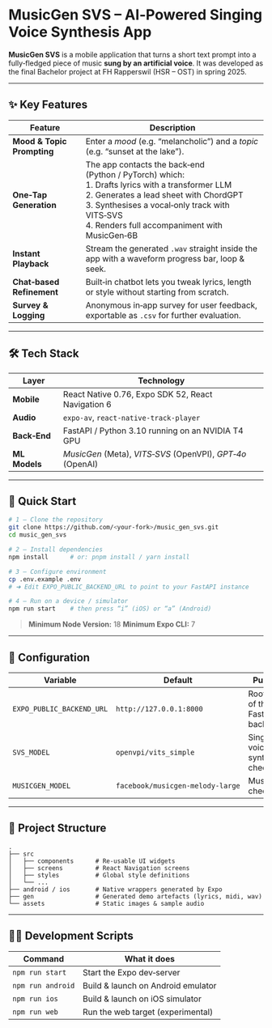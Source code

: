 # MusicGen SVS – AI‑Powered Singing Voice Synthesis App

**MusicGen SVS** is a mobile application that turns a short text prompt into a fully‑fledged piece of music **sung by an artificial voice**.
It was developed as the final Bachelor project at FH Rapperswil (HSR – OST) in spring 2025.

---

## ✨ Key Features

| Feature                    | Description                                                                                                                                                                                                                                        |
| -------------------------- | -------------------------------------------------------------------------------------------------------------------------------------------------------------------------------------------------------------------------------------------------- |
| **Mood & Topic Prompting** | Enter a *mood* (e.g. “melancholic”) and a *topic* (e.g. “sunset at the lake”).                                                                                                                                                                     |
| **One‑Tap Generation**     | The app contacts the back‑end (Python / PyTorch) which:<br>1. Drafts lyrics with a transformer LLM<br>2. Generates a lead sheet with ChordGPT<br>3. Synthesises a vocal‑only track with VITS‑SVS<br>4. Renders full accompaniment with MusicGen‑6B |
| **Instant Playback**       | Stream the generated `.wav` straight inside the app with a waveform progress bar, loop & seek.                                                                                                                                                     |
| **Chat‑based Refinement**  | Built‑in chatbot lets you tweak lyrics, length or style without starting from scratch.                                                                                                                                                             |
| **Survey & Logging**       | Anonymous in‑app survey for user feedback, exportable as `.csv` for further evaluation.                                                                                                                                                            |

---

## 🛠 Tech Stack

| Layer         | Technology                                                 |
| ------------- | ---------------------------------------------------------- |
| **Mobile**    | React Native 0.76, Expo SDK 52, React Navigation 6         |
| **Audio**     | `expo-av`, `react-native-track-player`                     |
| **Back‑End**  | FastAPI / Python 3.10 running on an NVIDIA T4 GPU          |
| **ML Models** | *MusicGen* (Meta), *VITS‑SVS* (OpenVPI), *GPT‑4o* (OpenAI) |

---

## 🚀 Quick Start

```bash
# 1 – Clone the repository
git clone https://github.com/<your‑fork>/music_gen_svs.git
cd music_gen_svs

# 2 – Install dependencies
npm install      # or: pnpm install / yarn install

# 3 – Configure environment
cp .env.example .env
# ➜ Edit EXPO_PUBLIC_BACKEND_URL to point to your FastAPI instance

# 4 – Run on a device / simulator
npm run start    # then press “i” (iOS) or “a” (Android)
```

> **Minimum Node Version:** 18
> **Minimum Expo CLI:** 7

---

## 🔧 Configuration

| Variable                  | Default                          | Purpose                            |
| ------------------------- | -------------------------------- | ---------------------------------- |
| `EXPO_PUBLIC_BACKEND_URL` | `http://127.0.0.1:8000`          | Root URL of the FastAPI back‑end   |
| `SVS_MODEL`               | `openvpi/vits_simple`            | Singing voice synthesis checkpoint |
| `MUSICGEN_MODEL`          | `facebook/musicgen‑melody‑large` | MusicGen checkpoint                |

---

## 📂 Project Structure

```
.
├── src
│   ├── components      # Re‑usable UI widgets
│   ├── screens         # React Navigation screens
│   ├── styles          # Global style definitions
│   └── ...
├── android / ios       # Native wrappers generated by Expo
├── gen                 # Generated demo artefacts (lyrics, midi, wav)
└── assets              # Static images & sample audio
```

---

## 🧑‍💻 Development Scripts

| Command           | What it does                       |
| ----------------- | ---------------------------------- |
| `npm run start`   | Start the Expo dev‑server          |
| `npm run android` | Build & launch on Android emulator |
| `npm run ios`     | Build & launch on iOS simulator    |
| `npm run web`     | Run the web target (experimental)  |


